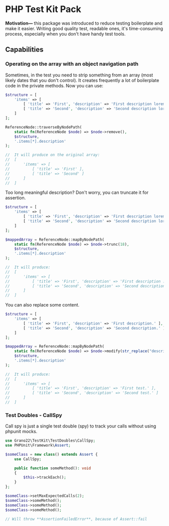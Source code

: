 # PHP Test Kit Pack

**Motivation—** this package was introduced to reduce testing boilerplate and make it easier.
Writing good quality test, readable ones, it's time-consuming process, especially when you don't have
handy test tools.

## Capabilities

### Operating on the array with an object navigation path

Sometimes, in the test you need to strip something from an array (most likely dates that you don't control).
It creates frequently a lot of boilerplate code in the private methods. Now you can use:

```php
$structure = [
    'items' => [
        [ 'title' => 'First', 'description' => 'First description lorem ipsum dolor sit amet, consectetur adipiscing elit. Suspendisse ut venenatis arcu.' ],
        [ 'title' => 'Second', 'description' => 'Second description lorem ipsum dolor sit amet, consectetur adipiscing elit. Suspendisse ut venenatis arcu.' ]
    ]
];

ReferenceNode::traverseByNodePath(
    static fn(ReferenceNode $node) => $node->remove(),
    $structure,
    '.items[*].description'
);

//  It will produce on the original array:
//  [
//      'items' => [
//          [ 'title' => 'First' ],
//          [ 'title' => 'Second' ]
//      ]
//  ]
```

Too long meaningful description? Don't worry, you can truncate it for assertion.

```php
$structure = [
    'items' => [
        [ 'title' => 'First', 'description' => 'First description lorem ipsum dolor sit amet, consectetur adipiscing elit. Suspendisse ut venenatis arcu.' ],
        [ 'title' => 'Second', 'description' => 'Second description lorem ipsum dolor sit amet, consectetur adipiscing elit. Suspendisse ut venenatis arcu.' ]
    ]
];

$mappedArray = ReferenceNode::mapByNodePath(
    static fn(ReferenceNode $node) => $node->trunc(18),
    $structure,
    '.items[*].description'
);

//  It will produce:
//  [
//      'items' => [
//          [ 'title' => 'First', 'description' => 'First description ...' ],
//          [ 'title' => 'Second', 'description' => 'Second description...' ]
//      ]
//  ]
```

You can also replace some content.

```php
$structure = [
    'items' => [
        [ 'title' => 'First', 'description' => 'First description.' ],
        [ 'title' => 'Second', 'description' => 'Second description.' ]
    ]
];

$mappedArray = ReferenceNode::mapByNodePath(
    static fn(ReferenceNode $node) => $node->modify(str_replace("description", "test", $node->getValue())),
    $structure,
    '.items[*].description'
);

//  It will produce:
//  [
//      'items' => [
//          [ 'title' => 'First', 'description' => 'First test.' ],
//          [ 'title' => 'Second', 'description' => 'Second test.' ]
//      ]
//  ]
```

### Test Doubles - CallSpy

Call spy is just a single test double (spy) to track your calls without using phpunit mocks.

```php
use Grano22\TestKit\TestDoubles\CallSpy;
use PHPUnit\Framework\Assert;

$someClass = new class() extends Assert {
    use CallSpy;

    public function someMethod(): void
    {
        $this->trackEach();
    }
};

$someClass->setMaxExpectedCalls(2);
$someClass->someMethod();
$someClass->someMethod();
$someClass->someMethod();

// Will throw **AssertionFailedError**, because of Assert::fail
```